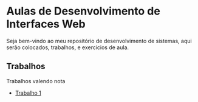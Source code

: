 # Aulas de Desenvolvimento de Interfaces Web

Seja bem-vindo ao meu repositório de desenvolvimento de sistemas, aqui serão colocados, trabalhos, e exercícios de aula.

## Trabalhos
Trabalhos valendo nota 
- [Trabalho 1](/formulario-exercicio/exercicio.html)
